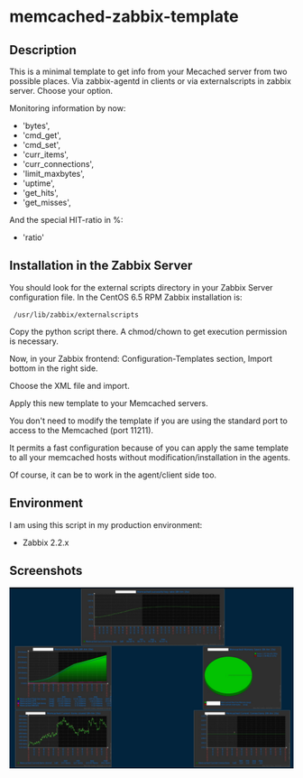 memcached-zabbix-template
=========================

Description
-----------

This is a minimal template to get info from your Mecached server from two possible places. Via zabbix-agentd in clients or via externalscripts in zabbix server. Choose your option.

Monitoring information by now:

* 'bytes',
* 'cmd_get',
* 'cmd_set',
* 'curr_items',
* 'curr_connections',
* 'limit_maxbytes',
* 'uptime',
* 'get_hits',
* 'get_misses',

And the special HIT-ratio in %:
 
 * 'ratio'
 
Installation in the Zabbix Server
---------------------------------

You should look for the external scripts directory in your Zabbix Server configuration file. 
In the CentOS 6.5 RPM Zabbix installation is: 

``` 
 /usr/lib/zabbix/externalscripts 
```

Copy the python script there. A chmod/chown to get execution permission is necessary.

Now, in your Zabbix frontend: Configuration-Templates section, Import bottom in the right side.

Choose the XML file and import.

Apply this new template to your Memcached servers. 

You don't need to modify the template if you are using the standard port to access to the Memcached (port 11211).

It permits a fast configuration because of you can apply the same template to all your memcached hosts without modification/installation in the agents.

Of course, it can be to work in the agent/client side too.

Environment
-----------

I am using this script in my production environment:

* Zabbix 2.2.x

Screenshots
-----------

![Screenshot](img/memcached-zabbix.jpg)
